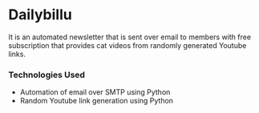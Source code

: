 # Dailybillu

It is an automated newsletter that is sent over email to members with free subscription that provides cat videos from randomly generated Youtube links.

### Technologies Used

- Automation of email over SMTP using Python
- Random Youtube link generation using Python
